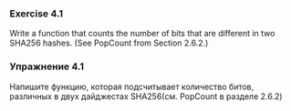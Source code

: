 ### Exercise 4.1

Write a function that counts the number of bits that are different in two SHA256 hashes.
(See PopCount from Section 2.6.2.)

### Упражнение 4.1

Напишите функцию, которая подсчитывает количество битов,
различных в двух дайджестах SHA256(см. PopCount в разделе 2.6.2)